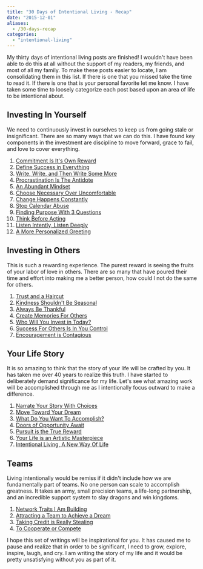 ```yaml
---
title: "30 Days of Intentional Living - Recap"
date: "2015-12-01"
aliases:
  - /30-days-recap
categories: 
  - "intentional-living"
---
```


My thirty days of intentional living posts are finished! <!--more-->I wouldn't have been able to do this at all without the support of my readers, my friends, and most of all my family. To make these posts easier to locate, I am consolidating them in this list. If there is one that you missed take the time to read it. If there is one that is your personal favorite let me know. I have taken some time to loosely categorize each post based upon an area of life to be intentional about.

## Investing In Yourself

We need to continuously invest in ourselves to keep us from going stale or insignificant. There are so many ways that we can do this. I have found key components in the investment are discipline to move forward, grace to fail, and love to cover everything.

1. [Commitment Is It's Own Reward](http://www.tribalthirst.com/commitment-is-its-own-reward/)
2. [Define Success in Everything](http://www.tribalthirst.com/define-success/)
3. [Write, Write, and Then Write Some More](http://www.tribalthirst.com/write/)
4. [Procrastination Is The Antidote](http://www.tribalthirst.com/procrastination-antidote/)
5. [An Abundant Mindset](https://www.tribalthirst.com/an-abundant-mindset/)
6. [Choose Necessary Over Uncomfortable](https://www.tribalthirst.com/choose-necessary-uncomfortable/)
7. [Change Happens Constantly](https://www.tribalthirst.com/change-happens-constantly/)
8. [Stop Calendar Abuse](https://www.tribalthirst.com/stop-calendar-abuse/)
9. [Finding Purpose With 3 Questions](https://www.tribalthirst.com/finding-purpose/)
10. [Think Before Acting](https://www.tribalthirst.com/think-before-acting/)
11. [Listen Intently, Listen Deeply](https://www.tribalthirst.com/listen-intently-listen-deeply/)
12. [A More Personalized Greeting](https://www.tribalthirst.com/a-more-personalized-greeting/)

## Investing in Others

This is such a rewarding experience. The purest reward is seeing the fruits of your labor of love in others. There are so many that have poured their time and effort into making me a better person, how could I not do the same for others.

1. [Trust and a Haircut](https://www.tribalthirst.com/trust-and-a-haircut/)
2. [Kindness Shouldn't Be Seasonal](https://www.tribalthirst.com/kindness-shouldnt-be-seasonal/)
3. [Always Be Thankful](https://www.tribalthirst.com/always-be-thankful/)
4. [Create Memories For Others](https://www.tribalthirst.com/create-memories-for-others/)
5. [Who Will You Invest in Today?](https://www.tribalthirst.com/who-will-you-invest-in-today/)
6. [Success For Others Is In You Control](https://www.tribalthirst.com/success-for-others-is-in-your-control/)
7. [Encouragement is Contagious](https://www.tribalthirst.com/encouragement-is-contagious/)

## Your Life Story

It is so amazing to think that the story of your life will be crafted by you. It has taken me over 40 years to realize this truth. I have started to deliberately demand significance for my life. Let's see what amazing work will be accomplished through me as I intentionally focus outward to make a difference.

1. [Narrate Your Story With Choices](https://www.tribalthirst.com/narrate-your-story/)
2. [Move Toward Your Dream](https://www.tribalthirst.com/move-toward-your-dream/)
3. [What Do You Want To Accomplish?](https://www.tribalthirst.com/accomplish/)
4. [Doors of Opportunity Await](https://www.tribalthirst.com/door-of-opportunity/)
5. [Pursuit is the True Reward](https://www.tribalthirst.com/pursuit-is-the-true-reward/)
6. [Your Life is an Artistic Masterpiece](https://www.tribalthirst.com/your-life-is-an-artistic-masterpiece/)
7. [Intentional Living, A New Way Of Life](https://www.tribalthirst.com/intentional-living-a-new-way-of-life/)

## Teams

Living intentionally would be remiss if it didn't include how we are fundamentally part of teams. No one person can scale to accomplish greatness. It takes an army, small precision teams, a life-long partnership, and an incredible support system to slay dragons and win kingdoms.

1. [Network Traits I Am Building](https://www.tribalthirst.com/network-traits-i-am-building/)
2. [Attracting a Team to Achieve a Dream](https://www.tribalthirst.com/attracting-a-tchieve-a-dream/)
3. [Taking Credit is Really Stealing](https://www.tribalthirst.com/taking-credit-eally-stealing/)
4. [To Cooperate or Compete](https://www.tribalthirst.com/to-cooperate-or-compete/)

I hope this set of writings will be inspirational for you. It has caused me to pause and realize that in order to be significant, I need to grow, explore, inspire, laugh, and cry. I am writing the story of my life and it would be pretty unsatisfying without you as part of it.
